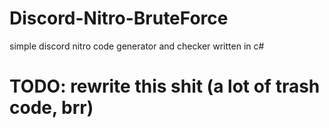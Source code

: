 # Discord-Nitro-BruteForce
simple discord nitro code generator and checker written in c#

# TODO: rewrite this shit (a lot of trash code, brr)
